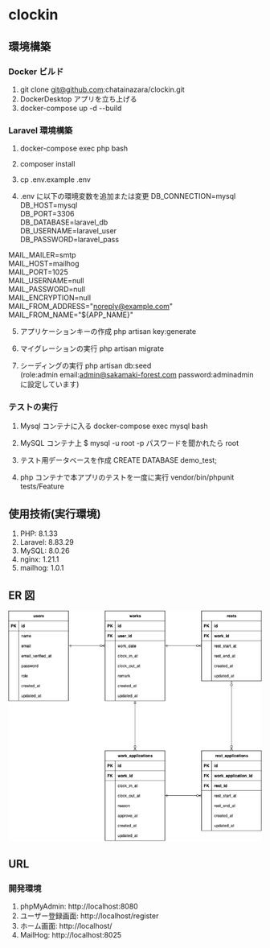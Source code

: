 # clockin

## 環境構築

### Docker ビルド

1. git clone git@github.com:chatainazara/clockin.git
2. DockerDesktop アプリを立ち上げる
3. docker-compose up -d --build

### Laravel 環境構築

1. docker-compose exec php bash

2. composer install

3. cp .env.example .env

4. .env に以下の環境変数を追加または変更
   DB_CONNECTION=mysql  
   DB_HOST=mysql  
   DB_PORT=3306  
   DB_DATABASE=laravel_db  
   DB_USERNAME=laravel_user  
   DB_PASSWORD=laravel_pass

MAIL_MAILER=smtp  
MAIL_HOST=mailhog  
MAIL_PORT=1025  
MAIL_USERNAME=null  
MAIL_PASSWORD=null  
MAIL_ENCRYPTION=null  
MAIL_FROM_ADDRESS="noreply@example.com"  
MAIL_FROM_NAME="${APP_NAME}"

5. アプリケーションキーの作成
   php artisan key:generate

6. マイグレーションの実行
   php artisan migrate

7. シーディングの実行
   php artisan db:seed  
   (role:admin email:admin@sakamaki-forest.com password:adminadmin に設定しています)

### テストの実行

1. Mysql コンテナに入る
   docker-compose exec mysql bash

2. MySQL コンテナ上
   $ mysql -u root -p
   パスワードを聞かれたら root

3. テスト用データベースを作成
   CREATE DATABASE demo_test;

4. php コンテナで本アプリのテストを一度に実行
   vendor/bin/phpunit tests/Feature

## 使用技術(実行環境)

1. PHP: 8.1.33
2. Laravel: 8.83.29
3. MySQL: 8.0.26
4. nginx: 1.21.1
5. mailhog: 1.0.1

## ER 図

![ER図](src/document/ER_diagram.png)

## URL

### 開発環境

1. phpMyAdmin: http://localhost:8080
2. ユーザー登録画面: http://localhost/register
3. ホーム画面: http://localhost/
4. MailHog: http://localhost:8025
